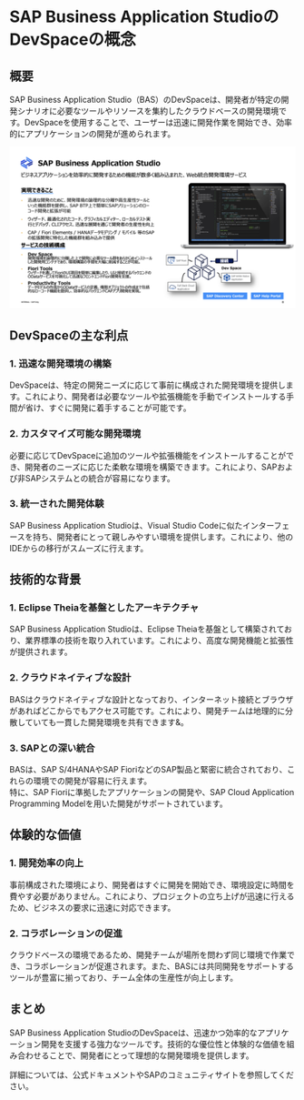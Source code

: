 # SAP Business Application StudioのDevSpaceの概念

## 概要
SAP Business Application Studio（BAS）のDevSpaceは、開発者が特定の開発シナリオに必要なツールやリソースを集約したクラウドベースの開発環境です。DevSpaceを使用することで、ユーザーは迅速に開発作業を開始でき、効率的にアプリケーションの開発が進められます。

![BAS_OnePager](../00_Assets/99_Column/01_BAS_OnePager.png)

## DevSpaceの主な利点
### 1. **迅速な開発環境の構築**
DevSpaceは、特定の開発ニーズに応じて事前に構成された開発環境を提供します。これにより、開発者は必要なツールや拡張機能を手動でインストールする手間が省け、すぐに開発に着手することが可能です。

### 2. **カスタマイズ可能な開発環境**
必要に応じてDevSpaceに追加のツールや拡張機能をインストールすることができ、開発者のニーズに応じた柔軟な環境を構築できます。これにより、SAPおよび非SAPシステムとの統合が容易になります。

### 3. **統一された開発体験**
SAP Business Application Studioは、Visual Studio Codeに似たインターフェースを持ち、開発者にとって親しみやすい環境を提供します。これにより、他のIDEからの移行がスムーズに行えます。

## 技術的な背景
### 1. **Eclipse Theiaを基盤としたアーキテクチャ**
SAP Business Application Studioは、Eclipse Theiaを基盤として構築されており、業界標準の技術を取り入れています。これにより、高度な開発機能と拡張性が提供されます。

### 2. **クラウドネイティブな設計**
BASはクラウドネイティブな設計となっており、インターネット接続とブラウザがあればどこからでもアクセス可能です。これにより、開発チームは地理的に分散していても一貫した開発環境を共有できます&。

### 3. **SAPとの深い統合**
BASは、SAP S/4HANAやSAP FioriなどのSAP製品と緊密に統合されており、これらの環境での開発が容易に行えます。<br>
特に、SAP Fioriに準拠したアプリケーションの開発や、SAP Cloud Application Programming Modelを用いた開発がサポートされています。

## 体験的な価値
### 1. **開発効率の向上**
事前構成された環境により、開発者はすぐに開発を開始でき、環境設定に時間を費やす必要がありません。これにより、プロジェクトの立ち上げが迅速に行えるため、ビジネスの要求に迅速に対応できます。

### 2. **コラボレーションの促進**
クラウドベースの環境であるため、開発チームが場所を問わず同じ環境で作業でき、コラボレーションが促進されます。また、BASには共同開発をサポートするツールが豊富に揃っており、チーム全体の生産性が向上します。

## まとめ
SAP Business Application StudioのDevSpaceは、迅速かつ効率的なアプリケーション開発を支援する強力なツールです。技術的な優位性と体験的な価値を組み合わせることで、開発者にとって理想的な開発環境を提供します。

詳細については、公式ドキュメントやSAPのコミュニティサイトを参照してください。
